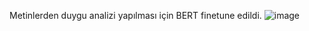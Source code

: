 Metinlerden duygu analizi yapılması için BERT finetune edildi.
![image](https://github.com/user-attachments/assets/4cd6c9c1-893f-4880-8675-35f1ae68b1c0)
